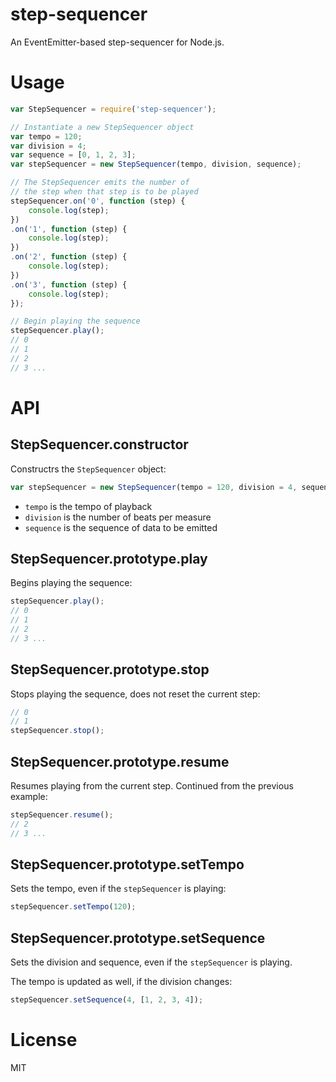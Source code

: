 # step-sequencer

An EventEmitter-based step-sequencer for Node.js.

# Usage
```javascript
var StepSequencer = require('step-sequencer');

// Instantiate a new StepSequencer object
var tempo = 120;
var division = 4;
var sequence = [0, 1, 2, 3];
var stepSequencer = new StepSequencer(tempo, division, sequence);

// The StepSequencer emits the number of
// the step when that step is to be played
stepSequencer.on('0', function (step) {
    console.log(step);
})
.on('1', function (step) {
    console.log(step);
})
.on('2', function (step) {
    console.log(step);
})
.on('3', function (step) {
    console.log(step);
});

// Begin playing the sequence
stepSequencer.play();
// 0
// 1
// 2
// 3 ...
```

# API

## StepSequencer.constructor

Constructrs the `StepSequencer` object:
```javascript
var stepSequencer = new StepSequencer(tempo = 120, division = 4, sequence = []);
```

- `tempo` is the tempo of playback
- `division` is the number of beats per measure
- `sequence` is the sequence of data to be emitted

## StepSequencer.prototype.play

Begins playing the sequence:
```javascript
stepSequencer.play();
// 0
// 1
// 2
// 3 ...
```

## StepSequencer.prototype.stop

Stops playing the sequence, does not reset the current step:
```javascript
// 0
// 1
stepSequencer.stop();
```

## StepSequencer.prototype.resume

Resumes playing from the current step. Continued from the previous example:
```javascript
stepSequencer.resume();
// 2
// 3 ...
```

## StepSequencer.prototype.setTempo

Sets the tempo, even if the `stepSequencer` is playing:
```javascript
stepSequencer.setTempo(120);
```

## StepSequencer.prototype.setSequence

Sets the division and sequence, even if the `stepSequencer` is playing.

The tempo is updated as well, if the division changes:
```javascript
stepSequencer.setSequence(4, [1, 2, 3, 4]);
```

# License

MIT
